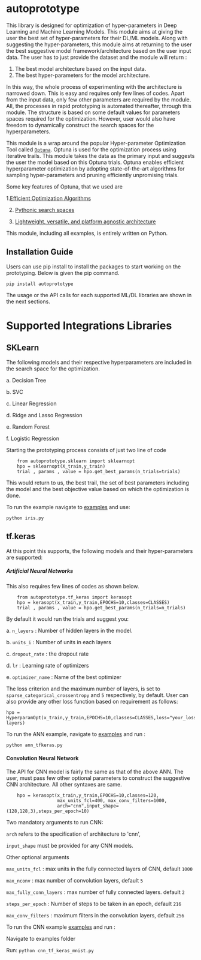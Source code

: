# autoprototype

This library is designed for optimization of hyper-parameters in Deep Learning and Machine Learning Models. This module aims at
giving the user the best set of hyper-parameters for their DL/ML models. 
Along with suggesting the hyper-parameters, this module
aims at returning to the user the best suggestive model framework/architecture based on the user input data. The user has 
to just provide the dataset and the module will return :


1. The best model architecture based on the input data.
2. The best hyper-parameters for the model architecture.

In this way, the whole process of experimenting with the architecture is narrowed down. This is easy and requires only few lines of codes. 
Apart from the input data, only few other parameters are required by the module. All, the processes in rapid prototyping is automated thereafter, through this module.
The structure is based on some default values for parameters spaces required for the optimization. However, user would also have freedom to 
dynamically construct the search spaces for the hyperparameters.


This module is a wrap around the popular Hyper-parameter Optimization Tool called [`Optuna`](https://optuna.org/).
Optuna is used for the optimization process using iterative trails. This module takes the data as the primary input and 
suggests the user the model based on this Optuna trials. Optuna enables efficient hyperparameter optimization by adopting state-of-the-art
algorithms for sampling hyper-parameters and pruning efficiently unpromising trials. 

Some key features of Optuna, that we used are


1.[Efficient Optimization Algorithms](https://optuna.readthedocs.io/en/stable/tutorial/10_key_features/003_efficient_optimization_algorithms.html)

2. [Pythonic search spaces](https://optuna.readthedocs.io/en/stable/tutorial/10_key_features/002_configurations.html)

3. [Lightweight, versatile, and platform agnostic architecture](https://optuna.readthedocs.io/en/stable/tutorial/10_key_features/001_first.html)

 

This module, including all examples, is entirely written on Python.

## Installation Guide
Users can use pip install to install the packages to start working on the prototyping.
Below is given the pip command.

`pip install autoprototype`

The usage or the API calls for each supported ML/DL libraries are shown in the next sections.

# Supported Integrations Libraries

## SKLearn

The following models and their respective hyperparameters are included in the search space for the optimization. 

a. Decision Tree
        
b. SVC

c. Linear Regression

d. Ridge and Lasso Regression

e. Random Forest 

f. Logistic Regression

Starting the prototyping process consists of just two line of code 

        from autoprototype.sklearn import sklearnopt
        hpo = sklearnopt(X_train,y_train)
        trial , params , value = hpo.get_best_params(n_trials=trials)

This would return to us, the best trail, the set of best parameters including the model and the best objective value based on which the optimization is done.

To run the example navigate to [examples](https://github.com/Ideas2IT/auto-prototype/tree/master/examples) and use:

`python iris.py`


## tf.keras
At this point this supports, the following models and their hyper-parameters are supported:

##### Artificial Neural Networks

This also requires few lines of codes as shown below.

        from autoprototype.tf_keras import kerasopt
        hpo = kerasopt(x_train,y_train,EPOCHS=10,classes=CLASSES)
        trial , params , value = hpo.get_best_params(n_trials=n_trials)

By default it would run the trials and suggest you:

a. `n_layers` : Number of hidden layers in the model.

b. `units_i` : Number of units in each layers

c. `dropout_rate` : the dropout rate

d. `lr` : Learning rate of optimizers

e. `optimizer_name` : Name of the best optimizer

The loss criterion and the maximum number of layers, is set to `sparse_categorical_crossentropy` and `5` respectively, by default.
User can also provide any other loss function based on requirement as follows:

    hpo = HyperparamOpt(x_train,y_train,EPOCHS=10,classes=CLASSES,loss="your_loss_function",n_ann_layers=number_of layers)


To run the ANN example, navigate to [examples](https://github.com/Ideas2IT/auto-prototype/tree/master/examples) and run :

`python ann_tfkeras.py`

#### Convolution Neural Network

The API for CNN model is fairly the same as that of the above ANN. The user, must pass few other optional parameters to construct the suggestive CNN architecture. All other syntaxes are same.

        hpo = kerasopt(x_train,y_train,EPOCHS=10,classes=120,
                       max_units_fcl=400, max_conv_filters=1000,
                       arch="cnn",input_shape=(128,128,3),steps_per_epoch=10)

Two mandatory arguments to run CNN:

`arch` refers to the specification of architecture to 'cnn', 

`input_shape` must be provided for any CNN models.

Other optional arguments


`max_units_fcl` : max units in the fully connected layers of CNN, default `1000`

`max_nconv` : max number of convolution layers, default `5`

`max_fully_conn_layers` : max number of fully connected layers. default `2`

`steps_per_epoch` : Number of steps to be taken in an epoch, default `216`

`max_conv_filters` : maximum filters in the convolution layers, default `256`


To run the CNN example [examples](https://github.com/Ideas2IT/auto-prototype/tree/master/examples) and run :


Navigate to examples folder

Run:
`python cnn_tf_keras_mnist.py`

